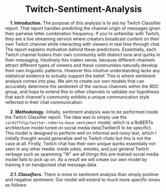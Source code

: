 <h1 align="center">Twitch-Sentiment-Analysis</h1>

&nbsp;&nbsp;&nbsp;&nbsp;**1. Introduction.** The purpose of this analysis is to aid my Twitch Classifier report. That report handles predicting the channel origin of messages given their pairwise letter combination frequency. If you're unfamiliar with Twitch, they are a live streaming service where creators broadcast content on their own Twitch channel while interacting with viewers in real time through chat. The report explains motivation behind these predictions. Essentially, each Twitch channel fosters their own community with distinct tone and quirks in their messaging. Intuitively this makes sense, because different channels attract different types of viewers and these communities naturally develop their own linguistic patterns. However this intuitive understanding lacks any statistical evidence to actually support the belief. This is where sentiment analysis comes into play. We aim to create our own models that can accurately determine the sentiment of the various channels within the RDC group, and hope to extend this to other channels to validate our hypothesis that each channel's community exhibits a unique communication style reflected in their chat communication.

&nbsp;&nbsp;&nbsp;&nbsp;**2. Methodology.** Initially, sentiment analysis was to be performed inside the Twitch Classifier report. The idea was to simply use the `cardiffnlp/twitter-roberta-base-sentiment` model, which is a RoBERTa architecture model tuned on social media data(Twitter/X to be specific). This model is designed to perform well on informal and noisy text, which I initially thought would generalize well to Twitch chats but this is not the case at all. Firstly, Twitch chat has their own unique quirks essentially not seen in any other media: inside jokes, emotes, and just general Twitch verbage such as spamming "W" are all things this pre-trained social media model fails to pick up on. As a result we will create our own model by training it on handpicked chat message data.

&nbsp;&nbsp;&nbsp;&nbsp;***2.1. Classifiers.*** There is more to sentiment analysis than simply positive and negative sentiment. Our model will extend to much more specific tones as follows: 
